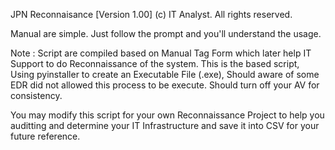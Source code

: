 JPN Reconnaisance [Version 1.00]
(c) IT Analyst. All rights reserved.

Manual are simple. Just follow the prompt and you'll understand the usage.

Note : Script are compiled based on Manual Tag Form which later help IT Support to do Reconnaissance of the system.
       This is the based script, Using pyinstaller to create an Executable File (.exe), Should aware of some EDR did not allowed this process to be execute.
       Should turn off your AV for consistency.

You may modify this script for your own Reconnaissance Project to help you auditting and determine your IT Infrastructure and save it into CSV for your future reference.
